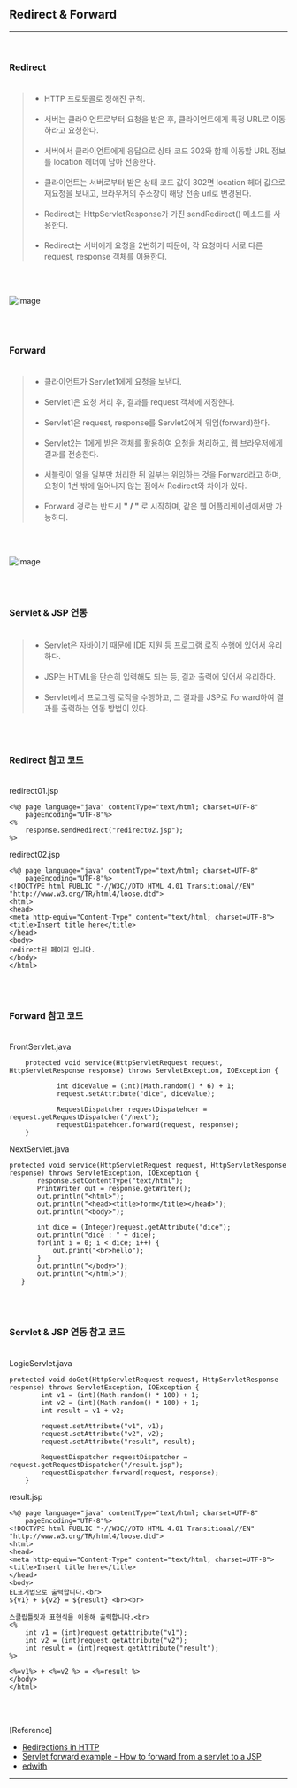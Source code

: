 Redirect & Forward
------------------

---

<br>

### Redirect<br><br>

> -	HTTP 프로토콜로 정해진 규칙.<br><br>
> -	서버는 클라이언트로부터 요청을 받은 후, 클라이언트에게 특정 URL로 이동하라고 요청한다.<br><br>
> -	서버에서 클라이언트에게 응답으로 상태 코드 302와 함께 이동할 URL 정보를 location 헤더에 담아 전송한다.<br><br>
> -	클라이언트는 서버로부터 받은 상태 코드 값이 302면 location 헤더 값으로 재요청을 보내고, 브라우저의 주소창이 해당 전송 url로 변경된다.<br><br>
> -	Redirect는 HttpServletResponse가 가진 sendRedirect() 메소드를 사용한다.<br><br>
> -	Redirect는 서버에게 요청을 2번하기 때문에, 각 요청마다 서로 다른 request, response 객체를 이용한다.

<br><br>

![image](https://user-images.githubusercontent.com/56240505/69779270-c39bab80-11ea-11ea-8f71-abb70936bd79.png)

<br><br>

### Forward<br><br>

> -	클라이언트가 Servlet1에게 요청을 보낸다.<br><br>
> -	Servlet1은 요청 처리 후, 결과를 request 객체에 저장한다.<br><br>
> -	Servlet1은 request, response를 Servlet2에게 위임(forward)한다.<br><br>
> -	Servlet2는 1에게 받은 객체를 활용하여 요청을 처리하고, 웹 브라우저에게 결과를 전송한다.<br><br>
> -	서블릿이 일을 일부만 처리한 뒤 일부는 위임하는 것을 Forward라고 하며, 요청이 1번 밖에 일어나지 않는 점에서 Redirect와 차이가 있다.<br><br>
> -	Forward 경로는 반드시 **" / "** 로 시작하며, 같은 웹 어플리케이션에서만 가능하다.

<br><br>

![image](https://user-images.githubusercontent.com/56240505/69779332-ffcf0c00-11ea-11ea-802f-6270b399c912.png)

<br><br>

### Servlet & JSP 연동<br><br>

> -	Servlet은 자바이기 때문에 IDE 지원 등 프로그램 로직 수행에 있어서 유리하다.<br><br>
> -	JSP는 HTML을 단순히 입력해도 되는 등, 결과 출력에 있어서 유리하다.<br><br>
> -	Servlet에서 프로그램 로직을 수행하고, 그 결과를 JSP로 Forward하여 결과를 출력하는 연동 방법이 있다.

<br><br>

### Redirect 참고 코드<br><br>

redirect01.jsp

```
<%@ page language="java" contentType="text/html; charset=UTF-8"
    pageEncoding="UTF-8"%>
<%
    response.sendRedirect("redirect02.jsp");
%>    
```

redirect02.jsp

```
<%@ page language="java" contentType="text/html; charset=UTF-8"
    pageEncoding="UTF-8"%>
<!DOCTYPE html PUBLIC "-//W3C//DTD HTML 4.01 Transitional//EN" "http://www.w3.org/TR/html4/loose.dtd">
<html>
<head>
<meta http-equiv="Content-Type" content="text/html; charset=UTF-8">
<title>Insert title here</title>
</head>
<body>
redirect된 페이지 입니다.
</body>
</html>
```

<br><br>

### Forward 참고 코드<br><br>

FrontServlet.java

```
    protected void service(HttpServletRequest request, HttpServletResponse response) throws ServletException, IOException {

            int diceValue = (int)(Math.random() * 6) + 1;
            request.setAttribute("dice", diceValue);

            RequestDispatcher requestDispatehcer = request.getRequestDispatcher("/next");
            requestDispatehcer.forward(request, response);
    }
```

NextServlet.java

```
protected void service(HttpServletRequest request, HttpServletResponse response) throws ServletException, IOException {
       response.setContentType("text/html");
       PrintWriter out = response.getWriter();
       out.println("<html>");
       out.println("<head><title>form</title></head>");
       out.println("<body>");

       int dice = (Integer)request.getAttribute("dice");
       out.println("dice : " + dice);
       for(int i = 0; i < dice; i++) {
           out.print("<br>hello");
       }
       out.println("</body>");
       out.println("</html>");
   }
```

<br><br>

### Servlet & JSP 연동 참고 코드<br><br>

LogicServlet.java

```
protected void doGet(HttpServletRequest request, HttpServletResponse response) throws ServletException, IOException {
        int v1 = (int)(Math.random() * 100) + 1;
        int v2 = (int)(Math.random() * 100) + 1;
        int result = v1 + v2;

        request.setAttribute("v1", v1);
        request.setAttribute("v2", v2);
        request.setAttribute("result", result);

        RequestDispatcher requestDispatcher = request.getRequestDispatcher("/result.jsp");
        requestDispatcher.forward(request, response);
    }
```

result.jsp

```
<%@ page language="java" contentType="text/html; charset=UTF-8"
    pageEncoding="UTF-8"%>
<!DOCTYPE html PUBLIC "-//W3C//DTD HTML 4.01 Transitional//EN" "http://www.w3.org/TR/html4/loose.dtd">
<html>
<head>
<meta http-equiv="Content-Type" content="text/html; charset=UTF-8">
<title>Insert title here</title>
</head>
<body>
EL표기법으로 출력합니다.<br>
${v1} + ${v2} = ${result} <br><br>

스클립틀릿과 표현식을 이용해 출력합니다.<br>
<%
    int v1 = (int)request.getAttribute("v1");
    int v2 = (int)request.getAttribute("v2");
    int result = (int)request.getAttribute("result");
%>

<%=v1%> + <%=v2 %> = <%=result %>
</body>
</html>
```

<br><br>

[Reference]

-	[Redirections in HTTP](https://developer.mozilla.org/ko/docs/Web/HTTP/Redirections)<br>
-	[Servlet forward example - How to forward from a servlet to a JSP](https://alvinalexander.com/blog/post/servlets/forwarding-from-servlet-jsp)<br>
-	[edwith](https://www.edwith.org/boostcourse-web/lecture/16706/)

---
